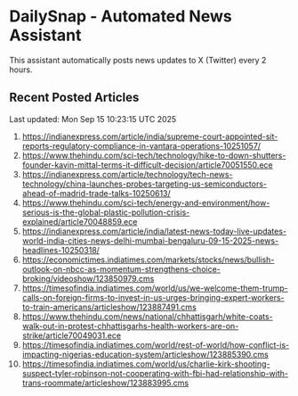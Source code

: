 # DailySnap - Automated News Assistant

This assistant automatically posts news updates to X (Twitter) every 2 hours.

## Recent Posted Articles

Last updated: Mon Sep 15 10:23:15 UTC 2025

1. https://indianexpress.com/article/india/supreme-court-appointed-sit-reports-regulatory-compliance-in-vantara-operations-10251057/
2. https://www.thehindu.com/sci-tech/technology/hike-to-down-shutters-founder-kavin-mittal-terms-it-difficult-decision/article70051550.ece
3. https://indianexpress.com/article/technology/tech-news-technology/china-launches-probes-targeting-us-semiconductors-ahead-of-madrid-trade-talks-10250613/
4. https://www.thehindu.com/sci-tech/energy-and-environment/how-serious-is-the-global-plastic-pollution-crisis-explained/article70048859.ece
5. https://indianexpress.com/article/india/latest-news-today-live-updates-world-india-cities-news-delhi-mumbai-bengaluru-09-15-2025-news-headlines-10250318/
6. https://economictimes.indiatimes.com/markets/stocks/news/bullish-outlook-on-nbcc-as-momentum-strengthens-choice-broking/videoshow/123850979.cms
7. https://timesofindia.indiatimes.com/world/us/we-welcome-them-trump-calls-on-foreign-firms-to-invest-in-us-urges-bringing-expert-workers-to-train-americans/articleshow/123887491.cms
8. https://www.thehindu.com/news/national/chhattisgarh/white-coats-walk-out-in-protest-chhattisgarhs-health-workers-are-on-strike/article70049031.ece
9. https://timesofindia.indiatimes.com/world/rest-of-world/how-conflict-is-impacting-nigerias-education-system/articleshow/123885390.cms
10. https://timesofindia.indiatimes.com/world/us/charlie-kirk-shooting-suspect-tyler-robinson-not-cooperating-with-fbi-had-relationship-with-trans-roommate/articleshow/123883995.cms
